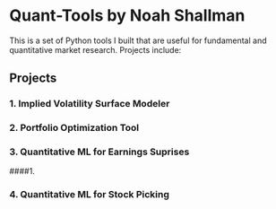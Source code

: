 # Quant-Tools by Noah Shallman
This is a set of Python tools I built that are useful for fundamental and quantitative market research. Projects include: 
## Projects
### 1. Implied Volatility Surface Modeler
### 2. Portfolio Optimization Tool
### 3. Quantitative ML for Earnings Suprises
####1. 
### 4. Quantitative ML for Stock Picking

